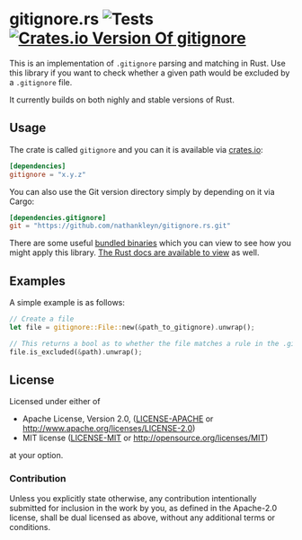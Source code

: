 # gitignore.rs ![Tests](https://github.com/nathankleyn/gitignore.rs/workflows/Tests/badge.svg) [![Crates.io Version Of gitignore](https://img.shields.io/crates/v/gitignore.svg)](https://crates.io/crates/gitignore)

This is an implementation of `.gitignore` parsing and matching in Rust. Use this library if you want to check whether a given path would be excluded by a `.gitignore` file.

It currently builds on both nighly and stable versions of Rust.

## Usage

The crate is called `gitignore` and you can it is available via [crates.io](https://crates.io/crates/gitignore):

```toml
[dependencies]
gitignore = "x.y.z"
```

You can also use the Git version directory simply by depending on it via Cargo:

```toml
[dependencies.gitignore]
git = "https://github.com/nathankleyn/gitignore.rs.git"
```

There are some useful [bundled binaries](/src/bin) which you can view to see how you might apply this library. [The Rust
docs are available to view](https://docs.rs/gitignore) as well.

## Examples

A simple example is as follows:

```rust
// Create a file
let file = gitignore::File::new(&path_to_gitignore).unwrap();

// This returns a bool as to whether the file matches a rule in the .gitignore file.
file.is_excluded(&path).unwrap();
```

## License

Licensed under either of

 * Apache License, Version 2.0, ([LICENSE-APACHE](LICENSE-APACHE) or http://www.apache.org/licenses/LICENSE-2.0)
 * MIT license ([LICENSE-MIT](LICENSE-MIT) or http://opensource.org/licenses/MIT)

at your option.

### Contribution

Unless you explicitly state otherwise, any contribution intentionally
submitted for inclusion in the work by you, as defined in the Apache-2.0
license, shall be dual licensed as above, without any additional terms or
conditions.
